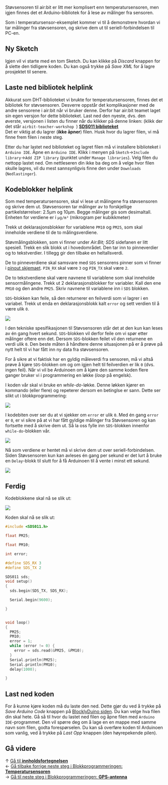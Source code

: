 Støvsensoren til air:bit er litt mer komplisert enn temperatursensoren, men igjen finnes det et Arduino-bibliotek for å lese av målinger fra sensoren.

Som i temperatursensor-eksemplet kommer vi til å demonstrere hvordan vi tar målinger fra støvsensoren, og skrive dem ut til seriell-forbindelsen til PC-en.

## Ny Sketch

Igjen vil vi starte med en tom Sketch. Du kan klikke på _Discard_ knappen for å slette den tidligere koden. Du kan også trykke på _Save XML_ for å lagre prosjektet til senere.

## Laste ned bibliotek helplink

Akkurat som DHT-biblioteket vi brukte for temperatursensoren, finnes det et bibliotek for støvsensoren. Desverre oppstår det komplikasjoner med de andre sensorene i air:bit når vi bruker denne. Derfor har air:bit teamet laget sin egen versjon for dette biblioteket. Last ned den nyeste, dvs. den øverste, versjonen i listen du finner når du klikker på denne linken: (klikk der det står `airbit-teacher-workshop `) **[SDS011 biblioteket](https://github.com/skolelab/SDS011/releases)**  
Det er viktig at du lagrer (**ikke åpner**) filen. Husk hvor du lagrer filen, vi må finne frem filen i neste steg.

Etter du har lastet ned biblioteket og lagret filen må vi installere biblioteket i `Arduino IDE`. Åpne en `Arduino IDE`. Klikk i menyen på `Sketch`&rarr;`Include library`&rarr;`Add ZIP library` (punktet under `Manage libraries`). Velg filen du nettopp lastet ned. Om nettleseren din ikke ba deg om å velge hvor filen skulle lagres, vil du mest sannsynligvis finne den under `Downloads` (`Nedlastinger`).

## Kodeblokker helplink

Som med temperatursensoren, skal vi lese ut målingene fra støvsensoren og skrive dem ut. Støvsensoren tar målinger av to forskjellige partikelstørrelser: 2.5µm og 10µm. Begge målinger gis som desimaltall. Enheten for verdiene er i `µg/m³` (mikrogram per kubikkmeter)

Trekk ut deklarasjonsblokker for variablene `PM10` og `PM25`, som skal inneholde verdiene til de to målingsverdiene.

Støvmålingsblokken, som vi finner under _Air:Bit; SDS_ sidefanen er litt spesiell. Trekk en slik blokk ut i hovedområdet. Den tar inn to pinneverdier og to tekstverdier. I tillegg gir den tilbake en heltallsverdi.

De to pinneverdiene skal samsvare med `SDS` sensorens pinner som vi finner i [pinout skjemaet][pinout]. `PIN_RX` skal være `3` og `PIN_TX` skal være `2`.

De to tekstverdiene skal være navnene til variablene som skal inneholde sensormålingene. Trekk ut 2 deklarasjonsblokker for variabler. Kall den ene `PM10` og den andre `PM25`. Skriv navnene til variablene inn i `SDS` blokken. 

`SDS`-blokken kan feile, så den returnerer en feilverdi som vi lagrer i en variabel. Trekk ut enda en deklarasjonsblokk kalt `error` og sett verdien til å være ulik `0`.

![][skjermbilde-variables-declare-SDS-blockly]

I den tekniske spesifikasjonen til Støvsensoren står det at den kun kan leses av én gang hvert sekund. `SDS`-blokken vil derfor feile om vi spør etter målinger oftere enn det. Dersom `SDS`-blokken feilet vil den returnene en verdi ulik `0`. Den beste måten å håndtere denne situasjonen på er å prøve på nytt helt til vi har fått inn ny data fra støvsensoren.

For å sikre at vi faktisk har en gyldig måleverdi fra sensoren, må vi altså prøve å kjøre `SDS`-blokken om og om igjen helt til feilverdien er lik `0` (dvs. ingen feil). Når vi vil be Arduinoen om å kjøre den samme koden flere ganger bruker vi i programmering en løkke (*loop* på engelsk).

I koden vår skal vi bruke en *while-do*-løkke. Denne løkken kjører en kommando (eller flere) og repeterer dersom en betinglse er sann. Dette ser slikt ut i blokkprogrammering:

![][skjermbilde-while-do-blockly]

I kodebiten over ser du at vi sjekker om `error` er ulik `0`. Med én gang `error` er `0`, er vi sikre på at vi har fått gyldige målinger fra Støvsensoren og kan fortsette med å skrive dem ut. Så la oss fylle inn `SDS`-blokken innenfor `while-do`-blokken vår.

![][skjermbilde-variables-set-SDS-blockly]

Nå som verdiene er hentet må vi skrive dem ut over seriell-forbindelsen. Siden Støvsensoren kun kan avleses én gang per sekund er det lurt å bruke en `Delay`-blokk til slutt for å få Arduinoen til å vente i minst ett sekund.

![][skjermbilde-seriellprint-SDS-blockly]

## Ferdig

Kodeblokkene skal nå se slik ut:

![][skjermbilde-SDS-blockly]

Koden skal nå se slik ut:

``` cpp
#include <SDS011.h>

float PM25;

float PM10;

int error;

#define SDS_RX 3
#define SDS_TX 2

SDS011 sds;
void setup()
{
  sds.begin(SDS_TX, SDS_RX);

  Serial.begin(9600);

}


void loop()
{
  PM25;
  PM10;
  error = 1;
  while (error != 0) {
    error = sds.read(&PM25, &PM10);
  }
  Serial.println(PM25);
  Serial.println(PM10);
  delay(1000);

}
```

## Last ned koden

For å kunne kjøre koden må du laste den ned. Dette gjør du ved å trykke på _Save Arduino Code_ knappen på [BlocklyDuino siden](http://airbit.uit.no:8080). Du kan velge hva filen din skal hete. Gå så til hvor du lastet ned filen og åpne filen med `Arduino IDE`-programmet. Den vil spørre deg om å lage en en mappe med samme navn som filen, godta forespørselen. Du kan så overføre koden til Arduinoen som vanlig, ved å trykke på _Last Opp_ knappen (den høyrepekende pilen). 

## Gå videre

&uarr; [Gå til **innholdsfortegnelsen**][home]  
&larr; [Gå tilbake forrige neste steg i Blokkprogrammeringen: **Temperatursensoren**][dht]  
&rarr; [Gå til neste steg i Blokkprogrammeringen: **GPS-antenna**][gps]  

[home]: airbit-Programmering
[dht]: Programmering-med-Temperatursensoren-Blokkprogrammering
[gps]: Programmering-med-GPS-antenna-Blokkprogrammering

[pinout]: airbit-Pinout
[debugging-scopes]: Feilsøking-av-programmeringsfeil#bruk-av-variabler-utenfor-scope


[skjermbilde-SDS-blockly]: skjermbilde-SDS-blockly.png
[skjermbilde-seriellprint-SDS-blockly]: skjermbilde-seriellprint-SDS-blockly.png
[skjermbilde-variables-declare-SDS-blockly]: skjermbilde-variables1-SDS-blockly.png
[skjermbilde-variables-set-SDS-blockly]: skjermbilde-variables2-SDS-blockly.png
[skjermbilde-while-do-blockly]: skjermbilde-while-do-blockly.png

